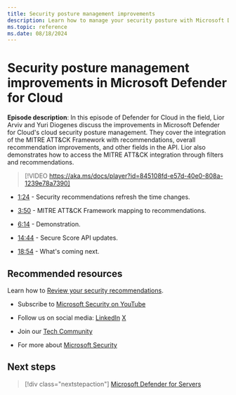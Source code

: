 ```yaml
---
title: Security posture management improvements
description: Learn how to manage your security posture with Microsoft Defender for Cloud.
ms.topic: reference
ms.date: 08/18/2024
---
```


# Security posture management improvements in Microsoft Defender for Cloud

**Episode description**: In this episode of Defender for Cloud in the field, Lior Arviv and Yuri Diogenes discuss the improvements in Microsoft Defender for Cloud's cloud security posture management. They cover the integration of the MITRE ATT&CK Framework with recommendations, overall recommendation improvements, and other fields in the API. Lior also demonstrates how to access the MITRE ATT&CK integration through filters and recommendations.

> [!VIDEO https://aka.ms/docs/player?id=845108fd-e57d-40e0-808a-1239e78a7390]

- [1:24](/shows/mdc-in-the-field/defender-for-containers#time=01m24s) - Security recommendations refresh the time changes.

- [3:50](/shows/mdc-in-the-field/defender-for-containers#time=03m50s) - MITRE ATT&CK Framework mapping to recommendations.

- [6:14](/shows/mdc-in-the-field/defender-for-containers#time=06m14s) - Demonstration.

- [14:44](/shows/mdc-in-the-field/defender-for-containers#time=14m44s) - Secure Score API updates.

- [18:54](/shows/mdc-in-the-field/defender-for-containers#time=18m54s) - What's coming next.

## Recommended resources
  
Learn how to [Review your security recommendations](review-security-recommendations.md).

- Subscribe to [Microsoft Security on YouTube](https://www.youtube.com/playlist?list=PL3ZTgFEc7LysiX4PfHhdJPR7S8mGO14YS)

- Follow us on social media:
  [LinkedIn](https://www.linkedin.com/showcase/microsoft-security/posts/)
  [X](https://x.com/msftsecurity)

- Join our [Tech Community](https://aka.ms/SecurityTechCommunity)

- For more about [Microsoft Security](https://msft.it/6002T9HQY)

## Next steps

> [!div class="nextstepaction"]
> [Microsoft Defender for Servers](episode-five.md)
